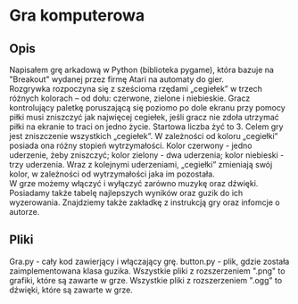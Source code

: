 # Gra komputerowa

## Opis
Napisałem grę arkadową w Python (biblioteka pygame), która bazuje na "Breakout" wydanej przez firmę Atari na automaty do gier.  
Rozgrywka rozpoczyna się z sześcioma rzędami „cegiełek” w trzech różnych kolorach – od dołu: czerwone, zielone i niebieskie. Gracz kontrolujący paletkę poruszającą się poziomo po dole ekranu przy pomocy piłki musi zniszczyć jak najwięcej cegiełek, jeśli gracz nie zdoła utrzymać piłki na ekranie to traci on jedno życie. Startowa liczba żyć to 3. Celem gry jest zniszczenie wszystkich „cegiełek”. W zależności od koloru „cegiełki” posiada ona różny stopień wytrzymałości. Kolor czerwony - jedno uderzenie, żeby zniszczyć; kolor zielony - dwa uderzenia; kolor niebieski - trzy uderzenia. Wraz z kolejnymi uderzeniami, „cegiełki” zmieniają swój kolor, w zależności od wytrzymałości jaka im pozostała.  
W grze możemy włączyć i wyłączyć zarówno muzykę oraz dźwięki. Posiadamy także tabelę najlepszych wyników oraz guzik do ich wyzerowania. Znajdziemy także zakładkę z instrukcją gry oraz infomcje o autorze.

## Pliki
Gra.py - cały kod zawierjący i włączający grę.
button.py - plik, gdzie została zaimplementowana klasa guzika.
Wszystkie pliki z rozszerzeniem ".png" to grafiki, które są zawarte w grze.
Wszystkie pliki z rozszerzeniem ".ogg" to dźwięki, które są zawarte w grze.

